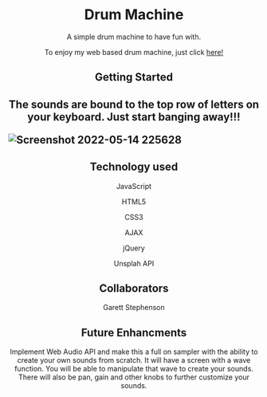 <h1 align="center">Drum Machine</h1>

<p align="center">A simple drum machine to have fun with.</p>

<p align="center">To enjoy my web based drum machine, just click <a href="https://627ee772abdd7a27e7f478b1--statuesque-muffin-6179d9.netlify.app/">here!</a></p>

<h2 align="center">Getting Started<h2>
  
<p align="center">The sounds are bound to the top row of letters on your keyboard. Just start banging away!!!</p>

![Screenshot 2022-05-14 225628](https://user-images.githubusercontent.com/103761476/168456672-ffa7c912-ad28-4aea-a151-e6e7786b4eff.png)
  
  <h2 align="center">Technology used</h2>
  
  <p align="center">JavaScript</p>
  <p align="center">HTML5</p>
  <p align="center">CSS3</p>
  <p align="center">AJAX</p>
  <p align="center">jQuery</p>
  <p align="center">Unsplah API</p>
  
  <h2 align="center">Collaborators</h2>
  <p align="center">Garett Stephenson</p>
  
  <h2 align="center">Future Enhancments</h2>
  <p align="center">Implement Web Audio API and make this a full on sampler with the ability to create your own sounds from scratch. It will have a screen with a wave function. You will be able to manipulate that wave to create your sounds. There will also be pan, gain and other knobs to further customize your sounds.</p>
